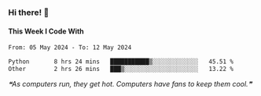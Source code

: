 ### Hi there! 👋

#### This Week I Code With
<!--START_SECTION:waka-->

```txt
From: 05 May 2024 - To: 12 May 2024

Python       8 hrs 24 mins   ███████████▒░░░░░░░░░░░░░   45.51 %
Other        2 hrs 26 mins   ███▒░░░░░░░░░░░░░░░░░░░░░   13.22 %
```

<!--END_SECTION:waka-->

<!--STARTS_HERE_QUOTE_README-->
<i>❝As computers run, they get hot. Computers have fans to keep them cool.❞</i>
<!--ENDS_HERE_QUOTE_README-->
